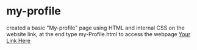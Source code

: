 # my-profile
created a basic "My-profile" page using HTML and internal CSS 
on the website link, at the end type my-Profile.html to access the webpage
[Your Link Here](file:///C:/Users/jesic/OneDrive/Desktop/my%20profile/myProfile.html)
